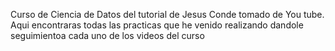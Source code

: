 Curso de Ciencia de Datos del tutorial de Jesus Conde tomado de You tube.
Aqui encontraras todas las practicas  que he venido realizando dandole seguimientoa cada uno de los videos del curso
